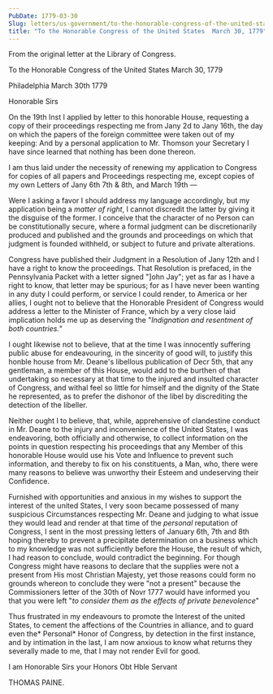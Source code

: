 ```yaml
---
PubDate: 1779-03-30
Slug: letters/us-government/to-the-honorable-congress-of-the-united-states-march-30-1779
title: "To the Honorable Congress of the United States  March 30, 1779"
---
```


   From the original letter at the Library of Congress.

   To the Honorable Congress of the United States  March 30, 1779

   Philadelphia March 30th 1779

   Honorable Sirs

   On the 19th Inst I applied by letter to this honorable House, requesting
   a copy of their proceedings respecting me from Jany 2d to Jany 16th,
   the day on which the papers of the foreign committee were taken out of my
   keeping: And by a personal application to Mr. Thomson your Secretary I
   have since learned that nothing has been done thereon.

   I am thus laid under the necessity of renewing my application to Congress
   for copies of all papers and Proceedings respecting me, except copies of
   my own Letters of Jany 6th 7th & 8th, and March 19th &mdash; 

   Were I asking a favor I should address my language accordingly, but my
   application being a *matter of right*, I cannot discredit the latter by
   giving it the disguise of the former. I conceive that the character of no
   Person can be constitutionally secure, where a formal judgment can be
   discretionarily produced and published and the grounds and proceedings on
   which that judgment is founded withheld, or subject to future and private
   alterations.

   Congress have published their Judgment in a Resolution of Jany 12th and
   I have a right to know the proceedings. That Resolution is prefaced, in the
   Pennsylvania Packet with a letter signed "]ohn Jay"; yet as far as I have
   a right to know, that letter may be spurious; for as I have never been
   wanting in any duty I could perform, or service I could render, to America
   or her allies, I ought not to believe that the Honorable President of
   Congress would address a letter to the Minister of
   France, which by a very close laid implication holds me up as deserving
   the "*Indignation and resentment of both countries.*"

   I ought likewise not to believe, that at the time I was innocently
   suffering public abuse for endeavouring, in the sincerity of good will, to
   justify this honble house from Mr. Deane's libellous publication of
   Decr 5th, that any gentleman, a member of this House, would add to the
   burthen of that undertaking so necessary at that time to the injured and
   insulted character of Congress, and withal feel so little for himself and
   the dignity of the State he represented, as to prefer the dishonor of the
   libel by discrediting the detection of the libeller.

   Neither ought I to believe, that, while, apprehensive of clandestine
   conduct in Mr. Deane to the injury and inconvenience of the United States,
   I was endeavoring, both officially and otherwise, to collect information
   on the points in question respecting his proceedings that any Member of
   this honorable House would use his Vote and Influence to prevent such
   information, and thereby to fix on his constituents, a Man, who, there
   were many reasons to believe was unworthy their Esteem and undeserving
   their Confidence.

   Furnished with opportunities and anxious in my wishes to support the
   interest of the united States, I very soon became possessed of many
   suspicious Circumstances respecting Mr. Deane and judging to what issue
   they would lead and render at that time of the *personal* reputation of
   Congress, I sent in the most pressing letters of January 6th, 7th and 8th
   hoping thereby to prevent a precipitate determination on a business which
   to my knowledge was not sufficiently before the House, the result of
   which, I had reason to conclude, would contradict the beginning. For
   though Congress might have reasons to declare that the supplies were not a
   present from His most Christian Majesty, yet those reasons could form no
   grounds whereon to conclude they were "not a present" because the
   Commissioners letter of the 30th of Novr 1777 would have informed you
   that you were left "*to consider them as the effects of private
   benevolence*"

   Thus frustrated in my endeavours to promote the Interest of the united
   States, to cement the affections of the Countries in alliance, and to
   guard even the* Personal* Honor of Congress, by detection in the first
   instance, and by intimation in the last, I am now anxious to know what
   returns they severally made to me, that I may not render Evil for good.

   I am Honorable Sirs your Honors Obt Hble Servant

   THOMAS PAINE.


